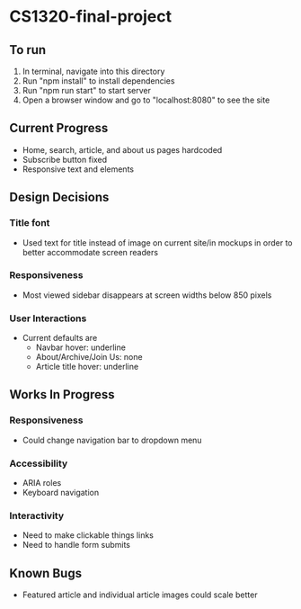 # CS1320-final-project

## To run
1. In terminal, navigate into this directory
2. Run "npm install" to install dependencies
3. Run "npm run start" to start server
4. Open a browser window and go to "localhost:8080" to see the site

## Current Progress
- Home, search, article, and about us pages hardcoded
- Subscribe button fixed
- Responsive text and elements

## Design Decisions
### Title font
- Used text for title instead of image on current site/in mockups in order to better accommodate screen readers
### Responsiveness
- Most viewed sidebar disappears at screen widths below 850 pixels
### User Interactions
- Current defaults are
    - Navbar hover: underline
    - About/Archive/Join Us: none
    - Article title hover: underline

## Works In Progress
### Responsiveness
- Could change navigation bar to dropdown menu
### Accessibility
- ARIA roles
- Keyboard navigation
### Interactivity
- Need to make clickable things links
- Need to handle form submits

## Known Bugs
- Featured article and individual article images could scale better